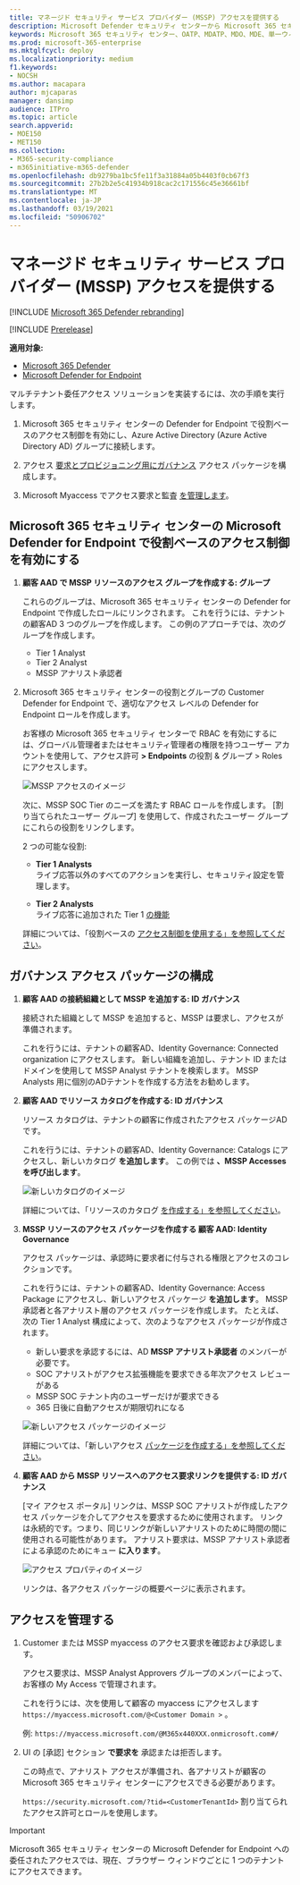 ```yaml
---
title: マネージド セキュリティ サービス プロバイダー (MSSP) アクセスを提供する
description: Microsoft Defender セキュリティ センターから Microsoft 365 セキュリティ センターへの変更点について説明します。
keywords: Microsoft 365 セキュリティ センター、OATP、MDATP、MDO、MDE、単一ウィンドウ のガラス、コンバージド ポータル、セキュリティ ポータル、Defender セキュリティ ポータルの使用を開始する
ms.prod: microsoft-365-enterprise
ms.mktglfcycl: deploy
ms.localizationpriority: medium
f1.keywords:
- NOCSH
ms.author: macapara
author: mjcaparas
manager: dansimp
audience: ITPro
ms.topic: article
search.appverid:
- MOE150
- MET150
ms.collection:
- M365-security-compliance
- m365initiative-m365-defender
ms.openlocfilehash: db9279ba1bc5fe11f3a31884a05b4403f0cb67f3
ms.sourcegitcommit: 27b2b2e5c41934b918cac2c171556c45e36661bf
ms.translationtype: MT
ms.contentlocale: ja-JP
ms.lasthandoff: 03/19/2021
ms.locfileid: "50906702"
---
```

# <a name="provide-managed-security-service-provider-mssp-access"></a>マネージド セキュリティ サービス プロバイダー (MSSP) アクセスを提供する 

[!INCLUDE [Microsoft 365 Defender rebranding](../includes/microsoft-defender.md)]

[!INCLUDE [Prerelease](../includes/prerelease.md)]

**適用対象:**

- [Microsoft 365 Defender](./microsoft-threat-protection.md)
- [Microsoft Defender for Endpoint](https://go.microsoft.com/fwlink/p/?linkid=2146631)

マルチテナント委任アクセス ソリューションを実装するには、次の手順を実行します。

1. Microsoft [](/windows/security/threat-protection/microsoft-defender-atp/rbac) 365 セキュリティ センターの Defender for Endpoint で役割ベースのアクセス制御を有効にし、Azure Active Directory (Azure Active Directory AD) グループに接続します。

2. アクセス [要求とプロビジョニング用にガバナンス](/azure/active-directory/governance/identity-governance-overview) アクセス パッケージを構成します。

3. Microsoft Myaccess でアクセス要求と監査 [を管理します](/azure/active-directory/governance/entitlement-management-request-approve)。

## <a name="enable-role-based-access-controls-in-microsoft-defender-for-endpoint-in-microsoft-365-security-center"></a>Microsoft 365 セキュリティ センターの Microsoft Defender for Endpoint で役割ベースのアクセス制御を有効にする

1. **顧客 AAD で MSSP リソースのアクセス グループを作成する: グループ**

    これらのグループは、Microsoft 365 セキュリティ センターの Defender for Endpoint で作成したロールにリンクされます。 これを行うには、テナントの顧客AD 3 つのグループを作成します。 この例のアプローチでは、次のグループを作成します。

    - Tier 1 Analyst 
    - Tier 2 Analyst 
    - MSSP アナリスト承認者  


2. Microsoft 365 セキュリティ センターの役割とグループの Customer Defender for Endpoint で、適切なアクセス レベルの Defender for Endpoint ロールを作成します。

    お客様の Microsoft 365 セキュリティ センターで RBAC を有効にするには、グローバル管理者またはセキュリティ管理者の権限を持つユーザー アカウントを使用して、アクセス許可 **> Endpoints** の役割 & グループ > Roles にアクセスします。

    ![MSSP アクセスのイメージ](../../media/mssp-access.png)

    次に、MSSP SOC Tier のニーズを満たす RBAC ロールを作成します。 [割り当てられたユーザー グループ] を使用して、作成されたユーザー グループにこれらの役割をリンクします。

    2 つの可能な役割:

    - **Tier 1 Analysts** <br>
      ライブ応答以外のすべてのアクションを実行し、セキュリティ設定を管理します。

    - **Tier 2 Analysts** <br>
      ライブ応答に追加された Tier 1 [の機能](/windows/security/threat-protection/microsoft-defender-atp/live-response)

    詳細については、「役割ベースの [アクセス制御を使用する」を参照してください](/windows/security/threat-protection/microsoft-defender-atp/rbac)。



## <a name="configure-governance-access-packages"></a>ガバナンス アクセス パッケージの構成

1.  **顧客 AAD の接続組織として MSSP を追加する: ID ガバナンス**
    
    接続された組織として MSSP を追加すると、MSSP は要求し、アクセスが準備されます。 

    これを行うには、テナントの顧客AD、Identity Governance: Connected organization にアクセスします。 新しい組織を追加し、テナント ID またはドメインを使用して MSSP Analyst テナントを検索します。 MSSP Analysts 用に個別のADテナントを作成する方法をお勧めします。

2. **顧客 AAD でリソース カタログを作成する: ID ガバナンス**

    リソース カタログは、テナントの顧客に作成されたアクセス パッケージADです。

    これを行うには、テナントの顧客AD、Identity Governance: Catalogs にアクセスし、新しいカタログ **を追加します**。 この例では **、MSSP Accesses を呼び出します**。 

    ![新しいカタログのイメージ](../../media/goverance-catalog.png)

    詳細については、「リソースのカタログ [を作成する」を参照してください](/azure/active-directory/governance/entitlement-management-catalog-create)。


3. **MSSP リソースのアクセス パッケージを作成する 顧客 AAD: Identity Governance**

    アクセス パッケージは、承認時に要求者に付与される権限とアクセスのコレクションです。 

    これを行うには、テナントの顧客AD、Identity Governance: Access Package にアクセスし、新しいアクセス パッケージ **を追加します**。 MSSP 承認者と各アナリスト層のアクセス パッケージを作成します。 たとえば、次の Tier 1 Analyst 構成によって、次のようなアクセス パッケージが作成されます。

    - 新しい要求を承認するには、AD **MSSP アナリスト承認者** のメンバーが必要です。
    - SOC アナリストがアクセス拡張機能を要求できる年次アクセス レビューがある
    - MSSP SOC テナント内のユーザーだけが要求できる
    - 365 日後に自動アクセスが期限切れになる

    ![新しいアクセス パッケージのイメージ](../../media/new-access-package.png)

    詳細については、「新しいアクセス [パッケージを作成する」を参照してください](/azure/active-directory/governance/entitlement-management-access-package-create)。


4. **顧客 AAD から MSSP リソースへのアクセス要求リンクを提供する: ID ガバナンス**

    [マイ アクセス ポータル] リンクは、MSSP SOC アナリストが作成したアクセス パッケージを介してアクセスを要求するために使用されます。 リンクは永続的です。つまり、同じリンクが新しいアナリストのために時間の間に使用される可能性があります。 アナリスト要求は、MSSP アナリスト承認者による承認のためにキュー **に入ります**。


    ![アクセス プロパティのイメージ](../../media/access-properties.png)

    リンクは、各アクセス パッケージの概要ページに表示されます。

## <a name="manage-access"></a>アクセスを管理する 

1. Customer または MSSP myaccess のアクセス要求を確認および承認します。

    アクセス要求は、MSSP Analyst Approvers グループのメンバーによって、お客様の My Access で管理されます。

    これを行うには、次を使用して顧客の myaccess にアクセスします  `https://myaccess.microsoft.com/@<Customer Domain >` 。 

    例:  `https://myaccess.microsoft.com/@M365x440XXX.onmicrosoft.com#/`   
2. UI の [承認] セクション **で要求を** 承認または拒否します。

     この時点で、アナリスト アクセスが準備され、各アナリストが顧客の Microsoft 365 セキュリティ センターにアクセスできる必要があります。 

    `https://security.microsoft.com/?tid=<CustomerTenantId>` 割り当てられたアクセス許可とロールを使用します。

> [!IMPORTANT]
> Microsoft 365 セキュリティ センターの Microsoft Defender for Endpoint への委任されたアクセスでは、現在、ブラウザー ウィンドウごとに 1 つのテナントにアクセスできます。